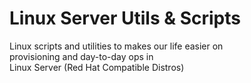# Linux Server Utils & Scripts
Linux scripts and utilities to makes our life easier on   
provisioning and day-to-day ops in   
Linux Server (Red Hat Compatible Distros)
